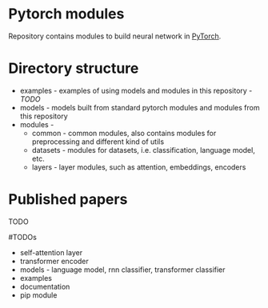 # Pytorch modules

Repository contains modules to build neural network in [PyTorch](https://pytorch.org/).

# Directory structure

+ examples - examples of using models and modules in this repository - *TODO*
+ models - models built from standard pytorch modules and modules from this repository
+ modules - 
    + common - common modules, also contains modules for preprocessing and different kind of utils
    + datasets - modules for datasets, i.e. classification, language model, etc.
    + layers - layer modules, such as attention, embeddings, encoders

# Published papers

TODO
    
#TODOs

+ self-attention layer
+ transformer encoder
+ models - language model, rnn classifier, transformer classifier
+ examples
+ documentation
+ pip module 
